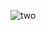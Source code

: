![two](https://user-images.githubusercontent.com/106440495/182030315-85c6b369-301e-4d3f-9d53-73c8f973752d.png)
